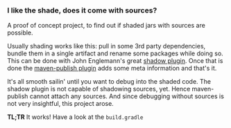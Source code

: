 ### I like the shade, does it come with sources? ###

A proof of concept project, to find out if shaded jars with sources are possible.

Usually shading works like this: pull in some 3rd party dependencies, bundle them in a single artifact and rename some packages while doing so. This can be done with John Englemann's great [shadow plugin](https://github.com/johnrengelman/shadow). Once that is done the [maven-publish plugin](http://www.gradle.org/docs/current/userguide/publishing_maven.html) adds some meta information and that's it.

It's all smooth sailin' until you want to debug into the shaded code. The shadow plugin is not capable of shadowing sources, yet. Hence maven-publish cannot attach any sources. And since debugging without sources is not very insightful, this project arose.

**TL;TR** It works! Have a look at the `build.gradle`

